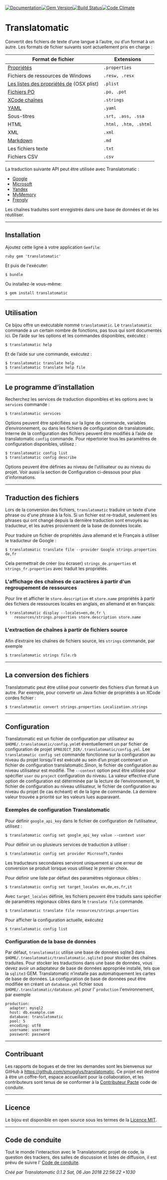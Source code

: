 [![Documentation](http://img.shields.io/badge/yard-docs-blue.svg)](http://www.rubydoc.info/gems/translatomatic)[![Gem Version](https://badge.fury.io/rb/translatomatic.svg)](https://badge.fury.io/rb/translatomatic)[![Build Status](https://travis-ci.org/smugglys/translatomatic.svg?branch=master)](https://travis-ci.org/smugglys/translatomatic)[![Code Climate](https://codeclimate.com/github/smugglys/translatomatic.svg)](https://codeclimate.com/github/smugglys/translatomatic)

# Translatomatic

Convertit des fichiers de texte d’une langue à l’autre, ou d’un format à un autre. Les formats de fichier suivants sont actuellement pris en charge&nbsp;:

| Format de fichier | Extensions |
| --- | --- |
| [Propriétés](https://en.wikipedia.org/wiki/.properties) | `.properties` |
| Fichiers de ressources de Windows | `.resw, .resx` |
| [Les listes des propriétés de](https://en.wikipedia.org/wiki/Property_list) (OSX plist) | `.plist` |
| [Fichiers PO](https://www.gnu.org/software/gettext/manual/html_node/PO-Files.html) | `.po, .pot` |
| [XCode chaînes](https://developer.apple.com/library/content/documentation/Cocoa/Conceptual/LoadingResources/Strings/Strings.html) | `.strings` |
| [YAML](http://yaml.org/) | `.yaml` |
| Sous-titres | `.srt, .ass, .ssa` |
| HTML | `.html, .htm, .shtml` |
| XML | `.xml` |
| [Markdown](https://en.wikipedia.org/wiki/Markdown) | `.md` |
| Les fichiers texte | `.txt` |
| Fichiers CSV | `.csv` |

La traduction suivante API peut être utilisée avec Translatomatic&nbsp;:

- [Google](https://cloud.google.com/translate/)
- [Microsoft](https://www.microsoft.com/en-us/provider/providerapi.aspx)
- [Yandex](https://tech.yandex.com/translate/)
- [MyMemory](https://mymemory.translated.net/doc/)
- [Frengly](http://www.frengly.com/api)

Les chaînes traduites sont enregistrés dans une base de données et de les réutiliser.

* * *

## Installation

Ajoutez cette ligne à votre application `Gemfile`:

`ruby
gem 'translatomatic'
`

Et puis de l'exécuter:

    $ bundle

Ou installez-le vous-même:

    $ gem install translatomatic

* * *

## Utilisation

Ce bijou offre un exécutable nommé `translatomatic`. Le `translatomatic` commande a un certain nombre de fonctions, pas tous qui sont documentés ici. De l’aide sur les options et les commandes disponibles, exécutez&nbsp;:

    $ translatomatic help

Et de l’aide sur une commande, exécutez&nbsp;:

    $ translatomatic translate help
    $ translatomatic translate help file

* * *

## Le programme d’installation

Recherchez les services de traduction disponibles et les options avec la `services` commande&nbsp;:

    $ translatomatic services

Options peuvent être spécifiées sur la ligne de commande, variables d’environnement, ou dans les fichiers de configuration de translatomatic. Interne de la configuration des fichiers peuvent être modifiés à l’aide de translatomatic `config` commande. Pour répertorier tous les paramètres de configuration disponibles, utilisez&nbsp;:

    $ translatomatic config list
    $ translatomatic config describe

Options peuvent être définies au niveau de l’utilisateur ou au niveau du projet. Voir aussi la section de Configuration ci-dessous pour plus d’informations.

* * *

## Traduction des fichiers

Lors de la conversion des fichiers, `translatomatic` traduire un texte d'une phrase ou d'une phrase à la fois. Si un fichier est re-traduit, seulement les phrases qui ont changé depuis la dernière traduction sont envoyés au traducteur, et les autres proviennent de la base de données locale.

Pour traduire un fichier de propriétés Java allemand et le Français à utiliser le traducteur de Google&nbsp;:

    $ translatomatic translate file --provider Google strings.properties de,fr

Cela permettrait de créer (ou écraser) `strings_de.properties` et `strings_fr.properties` avec traduit les propriétés.

### L'affichage des chaînes de caractères à partir d'un regroupement de ressources

Pour lire et afficher le `store.description` et `store.name` propriétés à partir des fichiers de ressources locales en anglais, en allemand et en français:

    $ translatomatic display --locales=en,de,fr \
        resources/strings.properties store.description store.name

### L'extraction de chaînes à partir de fichiers source

Afin d’extraire les chaînes de fichiers source, les `strings` commande, par exemple

    $ translatomatic strings file.rb

* * *

## La conversion des fichiers

Translatomatic peut être utilisé pour convertir des fichiers d’un format à un autre. Par exemple, pour convertir un Java fichier de propriétés à un XCode cordes fichier&nbsp;:

    $ translatomatic convert strings.properties Localization.strings

* * *

## Configuration

Translatomatic est un fichier de configuration par utilisateur au `$HOME/.translatomatic/config.yml`et éventuellement un par fichier de configuration de projet `$PROJECT_DIR/.translatomatic/config.yml`. Lee `translatomatic config set` commande fonctionne sur la configuration au niveau du projet lorsqu’il est exécuté au sein d’un projet contenant un fichier de configuration translatomatic.Sinon, le fichier de configuration au niveau utilisateur est modifié. The `--context` option peut être utilisée pour spécifier `user` ou `project` configuration du niveau. La valeur effective d’une option de configuration est déterminée par la lecture de l’environnement, le fichier de configuration au niveau utilisateur, le fichier de configuration au niveau du projet (le cas échéant) et de la ligne de commande. La dernière valeur trouvée a priorité sur les valeurs lues auparavant.

### Exemples de configuration Translatomatic

Pour définir `google_api_key` dans le fichier de configuration de l’utilisateur, utilisez&nbsp;:

    $ translatomatic config set google_api_key value --context user

Pour définir un ou plusieurs services de traduction à utiliser&nbsp;:

    $ translatomatic config set provider Microsoft,Yandex

Les traducteurs secondaires serviront uniquement si une erreur de conversion se produit lorsque vous utilisez le premier choix.

Pour définir une liste par défaut des paramètres régionaux cibles&nbsp;:

    $ translatomatic config set target_locales en,de,es,fr,it

Avec `target_locales` définie, les fichiers peuvent être traduits sans spécifier de paramètres régionaux cibles dans le `translate file` commande.

    $ translatomatic translate file resources/strings.properties

Pour afficher la configuration actuelle, exécutez

    $ translatomatic config list

### Configuration de la base de données

Par défaut, `translatomatic` utilise une base de données sqlite3 dans `$HOME/.translatomatic/translatomatic.sqlite3` pour stocker des chaînes traduites. Pour stocker les traductions dans une base de données, vous devez avoir un adaptateur de base de données appropriée installé, tels que la `sqlite3` GEM. Translatomatic n’installe pas automatiquement les cartes de base de données. La configuration de base de données peut être modifiée en créant un `database.yml` fichier sous `$HOME/.translatomatic/database.yml` pour l' `production` l'environnement, par exemple

    production:
      adapter: mysql2
      host: db.example.com
      database: translatomatic
      pool: 5
      encoding: utf8
      username: username
      password: password

* * *

## Contribuant

Les rapports de bogues et de tirer les demandes sont les bienvenus sur GitHub à https://github.com/smugglys/translatomatic. Ce projet est destiné à être un coffre-fort, espace accueillant pour la collaboration, et les contributeurs sont tenus de se conformer à la [Contributeur Pacte](http://contributor-covenant.org) code de conduite.

* * *

## Licence

Le bijou est disponible en open source sous les termes de la [Licence MIT](https://opensource.org/licenses/MIT).

* * *

## Code de conduite

Tout le monde l'interaction avec le Translatomatic projet de code, la question des trackers, des salles de discussion et listes de diffusion, il est prévu de suivre l' [Code de conduite](https://github.com/smugglys/translatomatic/blob/master/CODE_OF_CONDUCT.md).

_Créé par Translatomatic 0.1.2 Sat, 06 Jan 2018 22:56:22 +1030_
